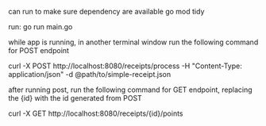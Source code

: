 can run to make sure dependency are available
go mod tidy

run:
go run main.go

while app is running, in another terminal window run the following command for POST endpoint

curl -X POST http://localhost:8080/receipts/process 
     -H "Content-Type: application/json" 
     -d @path/to/simple-receipt.json


after running post, run the following command for GET endpoint, replacing the {id} with the id generated from POST

curl -X GET http://localhost:8080/receipts/{id}/points


    